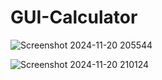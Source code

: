 # GUI-Calculator

![Screenshot 2024-11-20 205544](https://github.com/user-attachments/assets/8bb17a19-9f31-46f2-bb45-ebfed9540c8a)

![Screenshot 2024-11-20 210124](https://github.com/user-attachments/assets/8e60c32d-083f-4486-9102-0c5d541cfe72)
